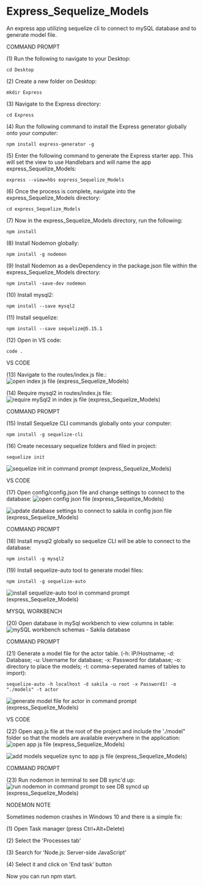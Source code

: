 # Express_Sequelize_Models
An express app utilizing sequelize cli to connect to mySQL database and to generate model file.

COMMAND PROMPT

(1) Run the following to navigate to your Desktop: 

    cd Desktop

(2) Create a new folder on Desktop: 

    mkdir Express

(3) Navigate to the Express directory: 

    cd Express

(4) Run the following command to install the Express generator globally onto your computer: 

    npm install express-generator -g

(5) Enter the following command to generate the Express starter app. This will set the view to use Handlebars and will name the app express_Sequelize_Models: 

    express --view=hbs express_Sequelize_Models

(6) Once the process is complete, navigate into the express_Sequelize_Models directory: 

    cd express_Sequelize_Models

(7) Now in the express_Sequelize_Models directory, run the following: 

    npm install

(8) Install Nodemon globally: 

    npm install -g nodemon
    
(9) Install Nodemon as a devDependency in the package.json file within the express_Sequelize_Models directory:

    npm install -save-dev nodemon
    
(10) Install mysql2:

    npm install --save mysql2

(11) Install sequelize: 

    npm install --save sequelize@5.15.1

(12) Open in VS code:

    code . 


VS CODE

(13) Navigate to the routes/index.js file.: ![open index js file (express_Sequelize_Models)](https://user-images.githubusercontent.com/35668707/68347978-7f1a6580-00ad-11ea-9ba9-6b75f52619b9.JPG)


(14) Require mysql2 in routes/index.js file: ![require mySql2 in index js file (express_Sequelize_Models)](https://user-images.githubusercontent.com/35668707/68348939-534caf00-00b0-11ea-8902-697f55517952.JPG)

COMMAND PROMPT

(15) Install Sequelize CLI commands globally onto your computer: 

    npm install -g sequelize-cli

(16) Create necessary sequelize folders and filed in project:

    sequelize init
    
![sequelize init in command prompt (express_Sequelize_Models)](https://user-images.githubusercontent.com/35668707/68350930-cfe28c00-00b6-11ea-999f-b7ae00b5f3ef.JPG)


VS CODE

(17) Open config/config.json file and change settings to connect to the database: ![open config json file (express_Sequelize_Models)](https://user-images.githubusercontent.com/35668707/68350121-3c0fc080-00b4-11ea-8960-c219bee9d7b0.JPG)

![update database settings to connect to sakila in config json file (express_Sequelize_Models)](https://user-images.githubusercontent.com/35668707/68350238-91e46880-00b4-11ea-8e89-a4a287998705.JPG)

COMMAND PROMPT

(18) Install mysql2 globally so sequelize CLI will be able to connect to the database:

    npm install -g mysql2
    
(19) Install sequelize-auto tool to generate model files: 

    npm install -g sequelize-auto

![install sequelize-auto tool in command prompt (express_Sequelize_Models)](https://user-images.githubusercontent.com/35668707/68350358-e7207a00-00b4-11ea-8f82-d8d093ac92eb.JPG)
    
MYSQL WORKBENCH

(20) Open database in mySql workbench to view columns in table: ![mySQL workbench schemas - Sakila database](https://user-images.githubusercontent.com/35668707/68350595-b5f47980-00b5-11ea-8d1b-dd9879921010.JPG)

COMMAND PROMPT

(21) Generate a model file for the actor table. (-h: IP/Hostname; -d: Database; -u: Username for database; -x: Password for database; -o: directory to place the models; -t: comma-seperated names of tables to import):  

    sequelize-auto -h localhost -d sakila -u root -x Password1! -o "./models" -t actor
    
![generate model file for actor in command prompt (express_Sequelize_Models)](https://user-images.githubusercontent.com/35668707/68351034-1b953580-00b7-11ea-8938-3016607ba083.JPG)

VS CODE

(22) Open app.js file at the root of the project and include the './model" folder so that the models are available everywhere in the application: ![open app js file (express_Sequelize_Models)](https://user-images.githubusercontent.com/35668707/68351502-87c46900-00b8-11ea-8fa5-99c58c9c95c8.JPG)

![add models sequelize sync to app js file (express_Sequelize_Models)](https://user-images.githubusercontent.com/35668707/68351612-d7a33000-00b8-11ea-8169-db3c45121700.JPG)

COMMAND PROMPT

(23) Run nodemon in terminal to see DB sync'd up: ![run nodemon in command prompt to see DB syncd up (express_Sequelize_Models)](https://user-images.githubusercontent.com/35668707/68351657-f73a5880-00b8-11ea-87a9-715f069d2901.JPG)


NODEMON NOTE

Sometimes nodemon crashes in Windows 10 and there is a simple fix:

(1) Open Task manager (press Ctrl+Alt+Delete)

(2) Select the 'Processes tab'

(3) Search for 'Node.js: Server-side JavaScript'

(4) Select it and click on 'End task' button

Now you can run npm start.
